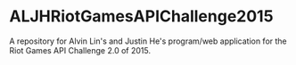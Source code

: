 # ALJHRiotGamesAPIChallenge2015
A repository for Alvin Lin's and Justin He's program/web application for the Riot Games API Challenge 2.0 of 2015.
